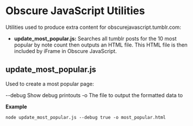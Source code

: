 Obscure JavaScript Utilities
============================

Utilities used to produce extra content for obscurejavascript.tumblr.com:

* **update_most_popular.js:** Searches all tumblr posts for the 10 most popular by note count then outputs an HTML file. This HTML file is then included by iFrame in Obscure JavaScript.

update_most_popular.js
----------------------
Used to create a most popular page:

--debug Show debug printouts
-o The file to output the formatted data to

**Example**

    node update_most_popular.js --debug true -o most_popular.html
